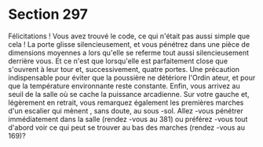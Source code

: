 # Section 297

Félicitations ! Vous avez trouvé le code, ce qui n'était pas aussi
simple que cela ! La porte glisse silencieusement, et vous
pénétrez dans une pièce de dimensions moyennes a lors qu'elle se
referme tout aussi silencieusement derrière vous. Et ce n'est que
lorsqu'elle est parfaitement close que s'ouvrent à leur tour et,
successivement, quatre portes. Une précaution indispensable
pour éviter que la poussière ne détériore l'Ordin ateur, et pour
que la température environnante  reste constante. Enfin, vous
arrivez au seuil de la salle où se cache la puissance arcadienne.
Sur votre gauche et, légèrement en retrait, vous remarquez
également les premières marches d'un escalier qui mènent , sans
doute, au sous -sol. Allez -vous pénétrer immédiatement  dans la
salle (rendez -vous au 381) ou préférez -vous tout d'abord voir ce
qui peut se trouver au bas des marches (rendez -vous au 169)?
